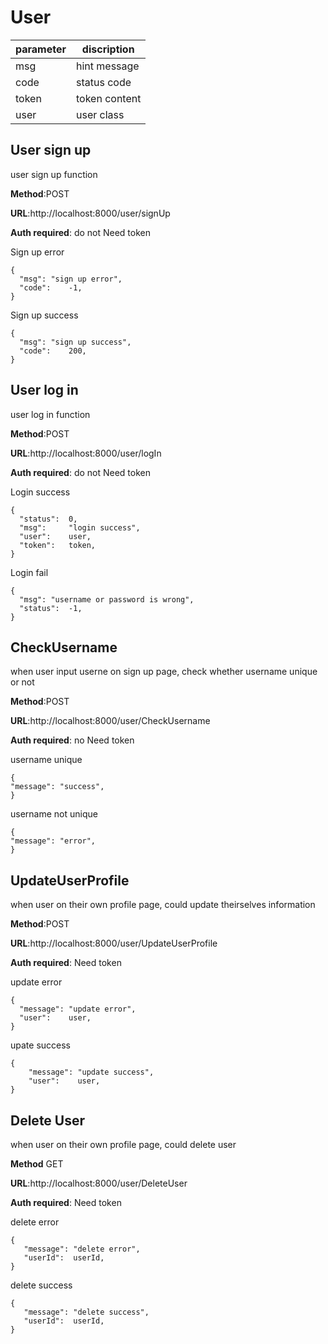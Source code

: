 # User 


parameter  | discription
 ---- | ----- 
 msg  | hint message 
 code  | status code 
 token | token content
 user | user class
## User sign up    

user sign up function

**Method**:POST  

**URL**:http://localhost:8000/user/signUp  

**Auth required**: do not Need token  

Sign up error   
```
{
  "msg": "sign up error",
  "code":    -1,
}
```  
Sign up success
```
{
  "msg": "sign up success",
  "code":    200,
}
```    

## User log in

user log in function

**Method**:POST  

**URL**:http://localhost:8000/user/logIn  

**Auth required**: do not Need token 

Login success
```
{
  "status":  0,
  "msg":     "login success",
  "user":    user,
  "token":   token,
}
```  

Login fail
```
{
  "msg": "username or password is wrong",
  "status":  -1,
}
```  

## CheckUsername
when user input userne on sign up page, check whether username unique or not

**Method**:POST  

**URL**:http://localhost:8000/user/CheckUsername

**Auth required**: no Need token 

username unique
```
{
"message": "success",
}
```

username not unique
```
{
"message": "error",
}
```
## UpdateUserProfile
when user on their own profile page, could update theirselves information

**Method**:POST  

**URL**:http://localhost:8000/user/UpdateUserProfile

**Auth required**: Need token 

update error
```
{
  "message": "update error",
  "user":    user,
}
```

upate success
```
{
    "message": "update success",
    "user":    user,
}
```

## Delete User
when user on their own profile page, could delete user

**Method** GET  

**URL**:http://localhost:8000/user/DeleteUser

**Auth required**: Need token 

delete error
```
{
   "message": "delete error",
   "userId":  userId,
}
```

delete success
```
{
   "message": "delete success",
   "userId":  userId,
}
```

